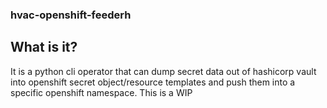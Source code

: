 ### hvac-openshift-feederh

## What is it?
It is a python cli operator that can dump secret data out of hashicorp vault into openshift secret object/resource templates and push them into a specific openshift namespace. This is a WIP
